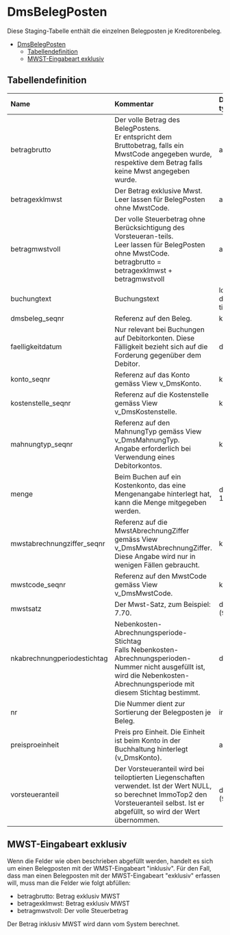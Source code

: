 # DmsBelegPosten

Diese Staging-Tabelle enthält die einzelnen Belegposten je Kreditorenbeleg.

- [DmsBelegPosten](#dmsbelegposten)
  - [Tabellendefinition](#tabellendefinition)
  - [MWST-Eingabeart exklusiv](#mwst-eingabeart-exklusiv)

## Tabellendefinition

| Name                        | Kommentar                                                                                                                                                                                | Daten-typ         | Null-able | Defaultwert |
| :-------------------------- | :--------------------------------------------------------------------------------------------------------------------------------------------------------------------------------------- | :---------------- | --------: | :---------- |
| betragbrutto                | Der volle Betrag des BelegPostens.<br/>Er entspricht dem Bruttobetrag, falls ein MwstCode angegeben wurde, respektive dem Betrag falls keine Mwst angegeben wurde.                       | amount            |         N |             |
| betragexklmwst              | Der Betrag exklusive Mwst.<br/>Leer lassen für BelegPosten ohne MwstCode.                                                                                                                | amount            |         J |             |
| betragmwstvoll              | Der volle Steuerbetrag ohne Berücksichtigung des Vorsteueran-teils.<br/>Leer lassen für BelegPosten ohne MwstCode.<br/>betragbrutto = betragexklmwst + betragmwstvoll                    | amount            |         J |             |
| buchungtext                 | Buchungstext                                                                                                                                                                             | long descrip-tion |         N | ''          |
| dmsbeleg_seqnr              | Referenz auf den Beleg.                                                                                                                                                                  | key               |         N |             |
| faelligkeitdatum            | Nur relevant bei Buchungen auf Debitorkonten. Diese Fälligkeit bezieht sich auf die Forderung gegenüber dem Debitor.                                                                     | date              |         J |             |
| konto_seqnr                 | Referenz auf das Konto gemäss View v_DmsKonto.                                                                                                                                           | key               |         J |             |
| kostenstelle_seqnr          | Referenz auf die Kostenstelle gemäss View v_DmsKostenstelle.                                                                                                                             | key               |         J |             |
| mahnungtyp_seqnr            | Referenz auf den MahnungTyp gemäss View v_DmsMahnungTyp.<br/>Angabe erforderlich bei Verwendung eines Debitorkontos.                                                                     | key               |         J |             |
| menge                       | Beim Buchen auf ein Kostenkonto, das eine Mengenangabe hinterlegt hat, kann die Menge mitgegeben werden.                                                                                 | decimal 12.3      |         J |             |
| mwstabrechnungziffer_seqnr  | Referenz auf die MwstAbrechnungZiffer gemäss View v_DmsMwstAbrechnungZiffer.<br/>Diese Angabe wird nur in wenigen Fällen gebraucht.                                                      | key               |         J |             |
| mwstcode_seqnr              | Referenz auf den MwstCode gemäss View v_DmsMwstCode.                                                                                                                                     | key               |         J |             |
| mwstsatz                    | Der Mwst-Satz, zum Beispiel: 7.70.                                                                                                                                                       | decimal (9.2)     |         J |             |
| nkabrechnungperiodestichtag | Nebenkosten-Abrechnungsperiode-Stichtag<br/>Falls Nebenkosten-Abrechnungsperioden-Nummer nicht ausgefüllt ist, wird die Nebenkosten-Abrechnungsperiode mit diesem Stichtag bestimmt.     | date              |         J |             |
| nr                          | Die Nummer dient zur Sortierung der Belegposten je Beleg.                                                                                                                                | int               |         J |             |
| preisproeinheit             | Preis pro Einheit. Die Einheit ist beim Konto in der Buchhaltung hinterlegt (v_DmsKonto).                                                                                                | amount            |         J |             |
| vorsteueranteil             | Der Vorsteueranteil wird bei teiloptierten Liegenschaften verwendet. Ist der Wert NULL, so berechnet ImmoTop2 den Vorsteueranteil selbst. Ist er abgefüllt, so wird der Wert übernommen. | decimal (9,3)     |         J |             |

## MWST-Eingabeart exklusiv

Wenn die Felder wie oben beschrieben abgefüllt werden, handelt es sich um einen Belegposten mit der WMST-Eingabeart "inklusiv". Für den Fall, dass man einen Belegposten mit der MWST-Eingabeart "exklusiv" erfassen will, muss man die Felder wie folgt abfüllen:

- betragbrutto: Betrag exklusiv MWST
- betragexklmwst: Betrag exklusiv MWST
- betragmwstvoll: Der volle Steuerbetrag

Der Betrag inklusiv MWST wird dann vom System berechnet.
